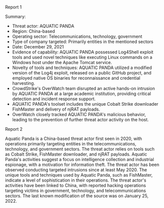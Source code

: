 
Report 1

Summary:
- Threat actor: AQUATIC PANDA
- Region: China-based
- Operating sector: Telecommunications, technology, government
- Type of company targeted: Primarily entities in the mentioned sectors
- Date: December 29, 2021
- Evidence of capability: AQUATIC PANDA possessed Log4Shell exploit tools and used novel techniques like executing Linux commands on a Windows host under the Apache Tomcat service.
- Novelty of tools and techniques: AQUATIC PANDA utilized a modified version of the Log4j exploit, released on a public GitHub project, and employed native OS binaries for reconnaissance and credential harvesting.
- CrowdStrike's OverWatch team disrupted an active hands-on intrusion by AQUATIC PANDA at a large academic institution, providing critical detection and incident response support.
- AQUATIC PANDA's toolset includes the unique Cobalt Strike downloader FishMaster and delivery of njRAT payloads.
- OverWatch closely tracked AQUATIC PANDA's malicious behavior, leading to the prevention of further threat actor activity on the host.





Report 2

Aquatic Panda is a China-based threat actor first seen in 2020, with operations primarily targeting entities in the telecommunications, technology, and government sectors. The threat actor relies on tools such as Cobalt Strike, FishMaster downloader, and njRAT payloads. Aquatic Panda's activities suggest a focus on intelligence collection and industrial espionage, with a motivation for information theft. The threat actor has been observed conducting targeted intrusions since at least May 2020. The unique tools and techniques used by Aquatic Panda, such as FishMaster, indicate a level of sophistication in their operations. The threat actor's activities have been linked to China, with reported hacking operations targeting victims in government, technology, and telecommunications sectors. The last known modification of the source was on January 25, 2022.


